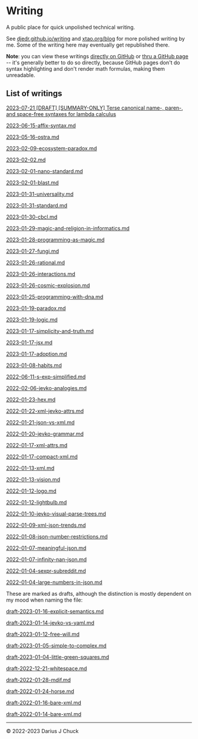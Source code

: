# Writing

A public place for quick unpolished technical writing.

See [djedr.github.io/writing](https://djedr.github.io/writing.html) and [xtao.org/blog](https://xtao.org/blog.html) for more polished writing by me. Some of the writing here may eventually get republished there.

**Note**: you can view these writings [directly on GitHub](https://github.com/jevko/writing) or [thru a GitHub page](https://jevko.github.io/writing/) -- it's generally better to do so directly, because GitHub pages don't do syntax highlighting and don't render math formulas, making them unreadable.

## List of writings

[2023-07-21 [DRAFT] [SUMMARY-ONLY] Terse canonical name-, paren-, and space-free syntaxes for lambda calculus](2023-07-19-lambda-notation-mvp.md)

<!-- [2023-07-20-lambda.html](2023-07-20-lambda.html) -->
<!--  -->
<!-- [2023-07-19-lambda-notation.md](2023-07-19-lambda-notation.md) -->
<!--  -->
<!-- [2023-07-16-css2.md](2023-07-16-css2.md) -->
<!--  -->
<!-- [2023-07-14-css.md](2023-07-14-css.md) -->

[2023-06-15-affix-syntax.md](2023-06-15-affix-syntax.md)

[2023-05-16-ostra.md](2023-05-16-ostra.md)

[2023-02-09-ecosystem-paradox.md](2023-02-09-ecosystem-paradox.md)

[2023-02-02.md](2023-02-02.md)

[2023-02-01-nano-standard.md](2023-02-01-nano-standard.md)

[2023-02-01-blast.md](2023-02-01-blast.md)

[2023-01-31-universality.md](2023-01-31-universality.md)

[2023-01-31-standard.md](2023-01-31-standard.md)

[2023-01-30-cbcl.md](2023-01-30-cbcl.md)

[2023-01-29-magic-and-religion-in-informatics.md](2023-01-29-magic-and-religion-in-informatics.md)
<!--  -->
<!-- [2023-01-29-gamedev.md](2023-01-29-gamedev.md) -->

[2023-01-28-programming-as-magic.md](2023-01-28-programming-as-magic.md)

[2023-01-27-fungi.md](2023-01-27-fungi.md)

[2023-01-26-rational.md](2023-01-26-rational.md)

[2023-01-26-interactions.md](2023-01-26-interactions.md)

[2023-01-26-cosmic-explosion.md](2023-01-26-cosmic-explosion.md)

[2023-01-25-programming-with-dna.md](2023-01-25-programming-with-dna.md)

[2023-01-19-paradox.md](2023-01-19-paradox.md)

[2023-01-19-logic.md](2023-01-19-logic.md)

[2023-01-17-simplicity-and-truth.md](2023-01-17-simplicity-and-truth.md)
<!--  -->
<!-- [2023-01-17-marketing.md](2023-01-17-marketing.md) -->

[2023-01-17-jsx.md](2023-01-17-jsx.md)

[2023-01-17-adoption.md](2023-01-17-adoption.md)

[2023-01-08-habits.md](2023-01-08-habits.md)
<!--  -->
<!-- [2023-01-02-change.md](2023-01-02-change.md) -->
<!--  -->
<!-- [2022-06-14-spaces.md](2022-06-14-spaces.md) -->

[2022-06-11-s-exp-simplified.md](2022-06-11-s-exp-simplified.md)
<!--  -->
<!-- [2022-06-07-cons-cells.md](2022-06-07-cons-cells.md) -->

[2022-02-06-jevko-analogies.md](2022-02-06-jevko-analogies.md)
<!--  -->
<!-- [2022-02-02-cells-interlinked.md](2022-02-02-cells-interlinked.md) -->
<!--  -->
<!-- [2022-01-28-mfdi.md](2022-01-28-mfdi.md) -->
<!--  -->
<!-- [2022-01-27-mdif.md](2022-01-27-mdif.md) -->
<!--  -->
<!-- [2022-01-25-json-wrong.md](2022-01-25-json-wrong.md) -->
<!--  -->
<!-- [2022-01-25-json-types-harmful.md](2022-01-25-json-types-harmful.md) -->
<!--  -->
<!-- [2022-01-23-one-prefix-jevko.md](2022-01-23-one-prefix-jevko.md) -->
<!--  -->
<!-- [2022-01-23-kiss.md](2022-01-23-kiss.md) -->

[2022-01-23-hex.md](2022-01-23-hex.md)

[2022-01-22-xml-jevko-attrs.md](2022-01-22-xml-jevko-attrs.md)

[2022-01-21-json-vs-xml.md](2022-01-21-json-vs-xml.md)

[2022-01-20-jevko-grammar.md](2022-01-20-jevko-grammar.md)

[2022-01-17-xml-attrs.md](2022-01-17-xml-attrs.md)

[2022-01-17-compact-xml.md](2022-01-17-compact-xml.md)

[2022-01-13-xml.md](2022-01-13-xml.md)

[2022-01-13-vision.md](2022-01-13-vision.md)

[2022-01-12-logo.md](2022-01-12-logo.md)

[2022-01-12-lightbulb.md](2022-01-12-lightbulb.md)

[2022-01-10-jevko-visual-parse-trees.md](2022-01-10-jevko-visual-parse-trees.md)

[2022-01-09-xml-json-trends.md](2022-01-09-xml-json-trends.md)

[2022-01-08-json-number-restrictions.md](2022-01-08-json-number-restrictions.md)

[2022-01-07-meaningful-json.md](2022-01-07-meaningful-json.md)

[2022-01-07-infinity-nan-json.md](2022-01-07-infinity-nan-json.md)

[2022-01-04-sexpr-subreddit.md](2022-01-04-sexpr-subreddit.md)

[2022-01-04-large-numbers-in-json.md](2022-01-04-large-numbers-in-json.md)

<!-- [2021-01-26-why-validate-json.md](2021-01-26-why-validate-json.md) -->

These are marked as drafts, although the distinction is mostly dependent on my mood when naming the file:

<!-- [draft-philosophy-2023-01-07.md](draft-philosophy-2023-01-07.md)

[draft.pdf](draft.pdf)

[draft-2023-01-19-blast.md](draft-2023-01-19-blast.md) -->

[draft-2023-01-16-explicit-semantics.md](draft-2023-01-16-explicit-semantics.md)

[draft-2023-01-14-jevko-vs-yaml.md](draft-2023-01-14-jevko-vs-yaml.md)

[draft-2023-01-12-free-will.md](draft-2023-01-12-free-will.md)

[draft-2023-01-05-simple-to-complex.md](draft-2023-01-05-simple-to-complex.md)

[draft-2023-01-04-little-green-squares.md](draft-2023-01-04-little-green-squares.md)

[draft-2022-12-21-whitespace.md](draft-2022-12-21-whitespace.md)

[draft-2022-01-28-mdif.md](draft-2022-01-28-mdif.md)

[draft-2022-01-24-horse.md](draft-2022-01-24-horse.md)

<!-- [draft-2022-01-19-length-prefixed-jevko.md](draft-2022-01-19-length-prefixed-jevko.md) -->

<!-- [draft-2022-01-18-binary-jevko.md](draft-2022-01-18-binary-jevko.md) -->

[draft-2022-01-16-bare-xml.md](draft-2022-01-16-bare-xml.md)

[draft-2022-01-14-bare-xml.md](draft-2022-01-14-bare-xml.md)

***

© 2022-2023 Darius J Chuck
